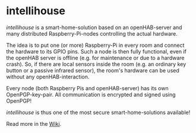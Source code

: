 # intellihouse

_intellihouse_ is a smart-home-solution based on an openHAB-server and many distributed Raspberry-Pi-nodes controlling the actual hardware.

The idea is to put one (or more) Raspberry-Pi in every room and connect the hardware to its GPIO pins. Such a node is then fully functional, even if the openHAB server is offline (e.g. for maintenance or due to a hardware crash). So, if there are local sensors inside the room (e.g. an ordinary key button or a passive infrared sensor), the room's hardware can be used without any openHAB-interaction.

Every node (both Raspberry Pis and openHAB-server) has its own OpenPGP-key-pair. All communication is encrypted and signed using OpenPGP!

_intellihouse_ is thus one of the most secure smart-home-solutions available!

Read more in the [Wiki](https://github.com/intellihouse/intellihouse/wiki).
